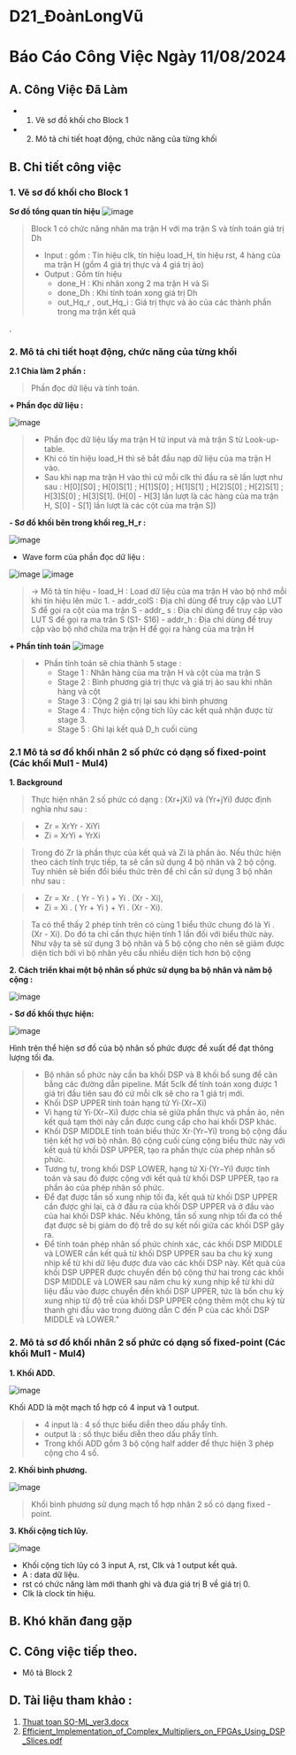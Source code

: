 # D21_ĐoànLongVũ
# Báo Cáo Công Việc Ngày 11/08/2024
## A. Công Việc Đã Làm
- 1. Vẽ sơ đồ khối cho Block 1
- 2. Mô tả chi tiết hoạt động, chức năng của từng khối 
## B. Chi tiết công việc
### 1. Vẽ sơ đồ khối cho Block 1 
**Sơ đồ tổng quan tín hiệu**
![image](https://github.com/user-attachments/assets/e07a5a38-ebb8-4ef1-b6ed-73c8bc741809)

> Block 1 có chức năng nhân ma trận H với ma trận S và tính toán giá trị Dh
> - Input : gồm : Tín hiệu clk, tín hiệu load_H, tín hiệu rst, 4 hàng của ma trận H (gồm 4 giá trị thực và 4 giá trị ảo)
> - Output : Gồm tín hiệu
> 	- done_H : Khi nhân xong 2 ma trận H và Si
> 	- done_Dh : Khi tính toán xong giá trị Dh
> 	- out_Hq_r , out_Hq_i : Giá trị thực và ảo của các thành phần trong ma trận kết quả

.
        
### 2. Mô tả chi tiết hoạt động, chức năng của từng khối 

**2.1 Chia làm 2 phần :** 

> Phần đọc dữ liệu và tính toán.

**+ Phần đọc dữ liệu :**

![image](https://github.com/user-attachments/assets/f9bb3076-0cbf-4b04-8d1b-dcc7d0aec4c2)


>  - Phần đọc dữ liệu lấy ma trận H từ input và mà trận S từ Look-up-table. 
>  -  Khi có tín hiệu load_H thì sẽ bắt đầu nạp dữ liệu của ma trận H vào.
>  -  Sau khi nạp ma trận H vào thì cứ mỗi clk thì đầu ra sẽ lần lượt như sau : H[0][S0] ; H[0]S[1] ; H[1]S[0] ; H[1]S[1] ; H[2]S[0] ; H[2]S[1] ; H[3]S[0] ; H[3]S[1]. (H[0] - H[3] lần lượt là các hàng của ma trận H, S[0] - S[1] lần lượt là các cột của ma trận S])
> 

**- Sơ đồ khối bên trong khối reg_H_r :** 

 ![image](https://github.com/user-attachments/assets/159b7eee-838a-4b65-a60a-f7adcbd458c0)

 - Wave form của phần đọc dữ liệu : 
 
![image](https://github.com/user-attachments/assets/39512030-9396-496f-b23c-74bc79147726)
![image](https://github.com/user-attachments/assets/dc760cc5-2daa-4736-addc-cd7fa2dd3266)
> -> Mô tả tín hiệu
>         - load_H : Load dữ liệu của ma trận H vào bộ nhớ mỗi khi tín hiệu lên mức 1.
>         - addr_colS : Địa chỉ dùng để truy cập vào LUT S để gọi ra cột của ma trận S
>         - addr_ s : Địa chỉ dùng để truy cập vào LUT S để gọi ra ma trân S (S1- S16)
>         - addr_h : Địa chỉ dùng để truy cập vào bộ nhớ chứa ma trận H để gọi ra hàng của ma trận H
>         



 **+ Phần tính toán**
![image](https://github.com/user-attachments/assets/08755d60-6e50-4edb-9c3e-7a26f3959180)

>  - Phần tính toán sẽ chia thành 5 stage : 
>      - Stage 1 : Nhân hàng của ma trận H và cột của ma trận S
>      - Stage 2 : Bình phương giá trị thực và giá trị ảo sau khi nhân hàng và cột
>      - Stage 3 : Cộng 2 giá trị lại sau khi bình phương
>      - Stage 4 : Thực hiện cộng tích lũy các kết quả nhận được từ stage 3.
>      - Stage 5 : Ghi lại kết quả D_h cuối cùng

 ### 2.1 Mô tả sơ đồ khối nhân 2 số phức có dạng số fixed-point (Các khối Mul1 - Mul4)
**1. Background**

> Thực hiện nhân 2 số phức có dạng : (Xr+jXi) và (Yr+jYi) được định nghĩa như sau : 

> - Zr = XrYr - XiYi 
> - Zi = XrYi + YrXi

>Trong đó Zr là phần thực của kết quả và Zi là phần ảo. Nếu thức hiện theo cách tính trực tiếp, ta sẽ cần sử dụng 4 bộ nhân và 2 bộ cộng. Tuy nhiên sẽ biến đổi biểu thức trên để chỉ cần sử dụng 3 bộ nhân như sau : 

>  - Zr  =  Xr . ( Yr - Yi )  + Yi . (Xr - Xi),
>  - Zi  =   Xi . ( Yr + Yi ) + Yi . (Xr - Xi).

> Ta có thể thấy 2 phép tính trên có cùng 1 biểu thức chung đó là Yi . (Xr - Xi).
> Do đó ta chỉ cần thực hiện tính 1 lần đối với biểu thức này. Như vậy ta sẽ sử dụng 3 bộ nhân và 5 bộ cộng cho nên sẽ giảm được diện tích bởi vì bộ nhân yêu cầu nhiều diện tích hơn bộ cộng

**2. Cách triển khai một bộ nhân số phức sử dụng ba bộ nhân và năm bộ cộng :**

![image](https://github.com/user-attachments/assets/ffac39f3-b57d-4a3e-84f6-09ca5e5899c9)

**- Sơ đồ khối thực hiện:**

![image](https://github.com/user-attachments/assets/2c7fe0cf-2fa2-4d4f-872b-b9d946081ce0)

Hình trên thể hiện sơ đồ của bộ nhân số phức được đề xuất để đạt thông lượng tối đa. 

> - Bộ nhân số phức này cần ba khối DSP và 8 khối bổ sung để cân bằng các đường dẫn pipeline. Mất 5clk để tính toán xong được 1 giá trị đầu tiên sau đó cứ mỗi clk sẽ cho ra 1 giá trị mới. 
> - Khối DSP UPPER tính toán hạng tử  Yi⋅(Xr−Xi) 
> - Vì hạng tử Yi⋅(Xr−Xi) được chia sẻ giữa phần thực và phần ảo, nên kết quả tạm thời này cần được cung cấp cho hai khối DSP khác. 
> - Khối DSP MIDDLE tính toán biểu thức Xr⋅(Yr−Yi) trong bộ cộng đầu tiên kết hợ với bộ nhân. Bộ cộng cuối cùng cộng biểu thức này với kết quả từ khối DSP UPPER, tạo ra phần thực của phép nhân số phức. 
> - Tương tự, trong khối DSP LOWER, hạng tử  Xi⋅(Yr−Yi) được tính toán và sau đó được cộng với kết quả từ khối DSP UPPER, tạo ra phần ảo của phép nhân số phức.
> - Để đạt được tần số xung nhịp tối đa, kết quả từ khối DSP UPPER cần được ghi lại, cả ở đầu ra của khối DSP UPPER và ở đầu vào của hai khối DSP khác. Nếu không, tần số xung nhịp tối đa có thể đạt được sẽ bị giảm do độ trễ do sự kết nối giữa các khối DSP gây ra.
> - Để tính toán phép nhân số phức chính xác, các khối DSP MIDDLE và LOWER cần kết quả từ khối DSP UPPER sau ba chu kỳ xung nhịp kể từ khi dữ liệu được đưa vào các khối DSP này. Kết quả của khối DSP UPPER được chuyển đến bộ cộng thứ hai trong các khối DSP MIDDLE và LOWER sau năm chu kỳ xung nhịp kể từ khi dữ liệu đầu vào được chuyển đến khối DSP UPPER, tức là bốn chu kỳ xung nhịp từ độ trễ của khối DSP UPPER cộng thêm một chu kỳ từ thanh ghi đầu vào trong đường dẫn C đến P của các khối DSP MIDDLE và LOWER."

 ### 2. Mô tả sơ đồ khối nhân 2 số phức có dạng số fixed-point (Các khối Mul1 - Mul4)
**1.  Khối ADD.**

![image](https://github.com/user-attachments/assets/74559dc4-20ad-47e7-82a4-81a992465af1)

Khối ADD là một mạch tổ hợp có 4 input và 1 output.
> - 4 input là : 4 số thực biểu diễn theo dấu phẩy tĩnh.
> - output là : số thực biểu diễn theo dấu phẩy tĩnh.
> - Trong khối ADD gồm 3 bộ cộng half adder để thực hiện 3 phép cộng cho 4 số.

**2. Khối bình phương.**

![image](https://github.com/user-attachments/assets/5d360bc2-c847-4bb1-8584-7ff06ad0847e)

> Khối bình phương sử dụng mạch tổ hợp nhân 2 số có dạng fixed - point.

**3. Khối cộng tích lũy.**

![image](https://github.com/user-attachments/assets/262e2f87-9480-43bf-821d-4209c7887629)

- Khối  cộng tích lũy có 3 input A, rst, Clk và 1 output kết quả.
- A : data dữ liệu.
- rst có chức năng làm mới thanh ghi và đưa giá trị B về giá trị 0.
- Clk là clock tín hiệu.
## B. Khó khăn đang gặp

## C. Công việc tiếp theo.
 + Mô tả Block 2
## D. Tài liệu tham khảo : 
1. [Thuat toan SO-ML_ver3.docx](https://github.com/user-attachments/files/16647141/Thuat.toan.SO-ML_ver3.docx)
2. [Efficient_Implementation_of_Complex_Multipliers_on_FPGAs_Using_DSP_Slices.pdf](https://github.com/user-attachments/files/16647143/Efficient_Implementation_of_Complex_Multipliers_on_FPGAs_Using_DSP_Slices.pdf)












